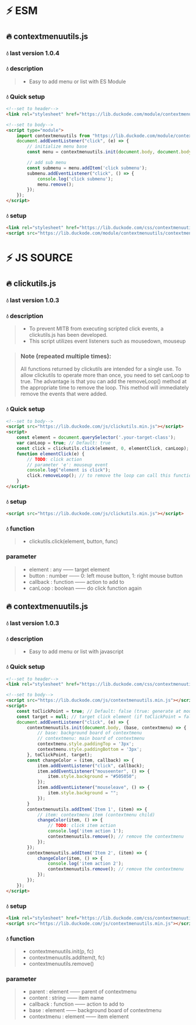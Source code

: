 # ⚡ ESM

## 🔥 contextmenuutils.js
### 💧 last version 1.0.4
### 💧 description
> * Easy to add menu or list with ES Module

### 💧 Quick setup
```html
<!--set to header-->
<link rel="stylesheet" href="https://lib.duckode.com/module/contextmenuutils/contextmenuutils.css">

<!--set to body-->
<script type="module">
    import contextmenuutils from "https://lib.duckode.com/module/contextmenuutils/contextmenuutils.js";
    document.addEventListener("click", (e) => {
        // initialize menu base
        const menu = contextmenuutils.init(document.body, document.body);

        // add sub menu
        const submenu = menu.addItem('click submenu');
        submenu.addEventListener("click", () => {
            console.log('click submenu');
            menu.remove();
        });
    });
</script>
```

### 💧 setup
```html
<link rel="stylesheet" href="https://lib.duckode.com/css/contextmenuutils.css">
<script src="https://lib.duckode.com/module/contextmenuutils/contextmenuutils.js"></script>
```

# ⚡ JS SOURCE

## 🔥 clickutils.js
### 💧 last version 1.0.3
### 💧 description
> * To prevent MITB from executing scripted click events, a clickutils.js has been developed. 
> * This script utilizes event listeners such as mousedown, mouseup

> ### Note (repeated multiple times):
> All functions returned by clickutils are intended for a single use. To allow clickutils to operate more than once, you need to set canLoop to true. The advantage is that you can add the removeLoop() method at the appropriate time to remove the loop. This method will immediately remove the events that were added.

### 💧 Quick setup
```html
<!--set to body-->
<script src="https://lib.duckode.com/js/clickutils.min.js"></script>
<script>
    const element = document.querySelector('.your-target-class');
    var canLoop = true; // Default: true
    const click = clickutils.click(element, 0, elementClick, canLoop);
    function elementClick(e) {
        // TODO: click action
        // parameter 'e': mouseup event
        console.log("element is click");
        click.removeLoop(); // to remove the loop can call this function
    }
</script>
```

### 💧 setup
```html
<script src="https://lib.duckode.com/js/clickutils.min.js"></script>
```

### 💧 function
> * clickutils.click(element, button, func)

### parameter
> * element : any —— target element
> * button : number —— 0: left mouse button, 1: right mouse button
> * callback : function —— action to add to
> * canLoop : boolean —— do click function again

## 🔥 contextmenuutils.js
### 💧 last version 1.0.3
### 💧 description
> * Easy to add menu or list with javascript

### 💧 Quick setup
```html
<!--set to header-->
<link rel="stylesheet" href="https://lib.duckode.com/css/contextmenuutils.css">

<!--set to body-->
<script src="https://lib.duckode.com/js/contextmenuutils.min.js"></script>
<script>
    const toClickPoint = true; // Default: false (true: generate at mouse point)
    const target = null; // target click element (if toClickPoint = false && target != null, generate below target)
    document.addEventListener("click", (e) => {
        contextmenuutils.init(document.body, (base, contextmenu) => {
            // base: background board of contextmenu
            // contextmenu: main board of contextmenu
            contextmenu.style.paddingTop = '3px';
            contextmenu.style.paddingBottom = '3px';
        }, toClickPoint, target);
        const changeColor = (item, callback) => {
            item.addEventListener("click", callback);
            item.addEventListener("mouseenter", () => {
                item.style.background = "#505050";
            });
            item.addEventListener("mouseleave", () => {
                item.style.background = "";
            });
        }
        contextmenuutils.addItem('Item 1', (item) => {
            // item: contextmenu item (contextmenu child)
            changeColor(item, () => {
                // TODO: click item action
                console.log('item action 1');
                contextmenuutils.remove(); // remove the contextmenu
            });
        });
        contextmenuutils.addItem('Item 2', (item) => {
            changeColor(item, () => {
                console.log('item action 2');
                contextmenuutils.remove(); // remove the contextmenu
            });
        });
    });
</script>
```

### 💧 setup
```html
<link rel="stylesheet" href="https://lib.duckode.com/css/contextmenuutils.css">
<script src="https://lib.duckode.com/js/contextmenuutils.min.js"></script>
```

### 💧 function
> * contextmenuutils.init(p, fc)
> * contextmenuutils.addItem(t, fc)
> * contextmenuutils.remove()

### parameter
> * parent : element —— parent of contextmenu
> * content : string —— item name
> * callback : function —— action to add to
> * base : element —— background board of contextmenu
> * contextmenu : element —— item element